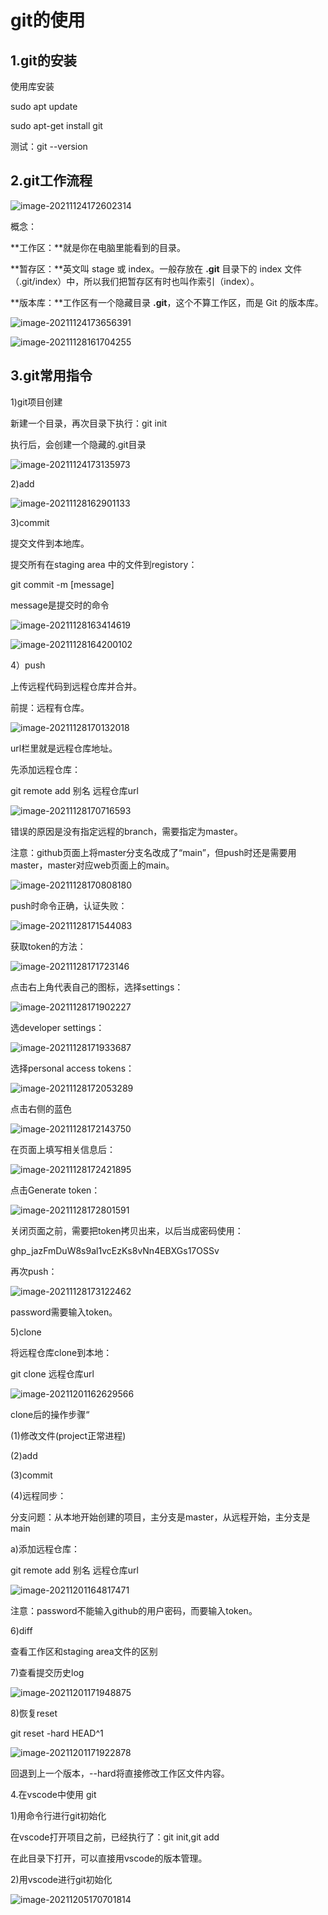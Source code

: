 # git的使用

## 1.git的安装

使用库安装

sudo apt update

sudo apt-get install git 

测试：git --version

## 2.git工作流程

![image-20211124172602314](image-20211124172602314.png)

概念：

**工作区：**就是你在电脑里能看到的目录。

**暂存区：**英文叫 stage 或 index。一般存放在 **.git** 目录下的 index 文件（.git/index）中，所以我们把暂存区有时也叫作索引（index）。

**版本库：**工作区有一个隐藏目录 **.git**，这个不算工作区，而是 Git 的版本库。

![image-20211124173656391](image-20211124173656391.png)

![image-20211128161704255](image-20211128161704255.png)

## 3.git常用指令

1)git项目创建

新建一个目录，再次目录下执行：git init

执行后，会创建一个隐藏的.git目录

![image-20211124173135973](image-20211124173135973.png)

  2)add

![image-20211128162901133](image-20211128162901133.png)

3)commit

提交文件到本地库。

提交所有在staging area 中的文件到registory：

git commit -m [message]

message是提交时的命令

![image-20211128163414619](image-20211128163414619.png)

![image-20211128164200102](image-20211128164200102.png)

4）push

上传远程代码到远程仓库并合并。

前提：远程有仓库。

![image-20211128170132018](image-20211128170132018.png)

url栏里就是远程仓库地址。

先添加远程仓库：

git remote add 别名 远程仓库url

![image-20211128170716593](image-20211128170716593.png)

错误的原因是没有指定远程的branch，需要指定为master。

注意：github页面上将master分支名改成了“main”，但push时还是需要用master，master对应web页面上的main。

![image-20211128170808180](image-20211128170808180.png)

push时命令正确，认证失败：

![image-20211128171544083](image-20211128171544083.png)

获取token的方法：

![image-20211128171723146](image-20211128171723146.png)

点击右上角代表自己的图标，选择settings：

![image-20211128171902227](image-20211128171902227.png)

选developer settings：

![image-20211128171933687](image-20211128171933687.png)

选择personal access tokens：

![image-20211128172053289](image-20211128172053289.png)

点击右侧的蓝色

![image-20211128172143750](image-20211128172143750.png)

在页面上填写相关信息后：

![image-20211128172421895](image-20211128172421895.png)

点击Generate token：

![image-20211128172801591](image-20211128172801591.png)

关闭页面之前，需要把token拷贝出来，以后当成密码使用：

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

再次push：

![image-20211128173122462](image-20211128173122462.png)

password需要输入token。

5)clone

将远程仓库clone到本地：

git clone 远程仓库url

![image-20211201162629566](image-20211201162629566.png)

clone后的操作步骤“

(1)修改文件(project正常进程)

(2)add

(3)commit

(4)远程同步：

分支问题：从本地开始创建的项目，主分支是master，从远程开始，主分支是main

a)添加远程仓库：

git remote add 别名 远程仓库url

![image-20211201164817471](image-20211201164817471.png)

注意：password不能输入github的用户密码，而要输入token。

6)diff

查看工作区和staging area文件的区别

7)查看提交历史log

![image-20211201171948875](image-20211201171948875.png)

8)恢复reset

git reset -hard HEAD^1

![image-20211201171922878](image-20211201171922878.png)

回退到上一个版本，--hard将直接修改工作区文件内容。

4.在vscode中使用 git

1)用命令行进行git初始化

在vscode打开项目之前，已经执行了：git init,git add

在此目录下打开，可以直接用vscode的版本管理。

2)用vscode进行git初始化

![image-20211205170701814](image-20211205170701814.png)














